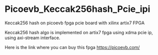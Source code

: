 # Picoevb_Keccak256hash_Pcie_ipi
Keccak256 hash on picoevb fpga pcie board with xilinx artix7 FPGA

Keccak256 hash algo is implemented on artix7 fpga using xdma pcie ip, using axi-stream interface.

Here is the link where you can buy this fpga
https://picoevb.com/

